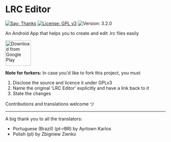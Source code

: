 # LRC Editor 

[![Say: Thanks](https://img.shields.io/badge/Say%20Thanks-!-1EAEDB.svg)](https://play.google.com/store/apps/details?id=com.cg.lrceditor)
[![License: GPL v3](https://img.shields.io/badge/License-GPL%20v3-blue.svg)](https://www.gnu.org/licenses/gpl-3.0)
![Version: 3.2.0](https://d25lcipzij17d.cloudfront.net/badge.svg?id=gh&type=6&v=3.2.0)

An Android App that helps you to create and edit .lrc files easily

[<img src="https://play.google.com/intl/en_us/badges/images/generic/en_badge_web_generic.png" alt="Download from Google Play" height="80">](https://play.google.com/store/apps/details?id=com.cg.lrceditor)

**Note for forkers:**
In case you'd like to fork this project, you must
 1. Disclose the source and licence it under GPLv3
 2. Name the original 'LRC Editor' explicitly and have a link back to it
 3. State the changes

Contributions and translations welcome ツ

<hr>

A big thank you to all the translators:
 - Portuguese (Brazil) (pt-rBR) by Ayrtown Karlos
 - Polish (pl) by Zbigniew Zienko